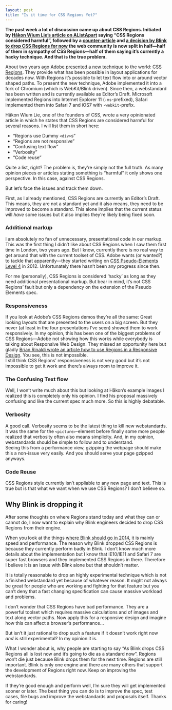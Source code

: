 ```yaml
---
layout: post
title: "Is it time for CSS Regions Yet?"
---
```


**The past week a lot of discussion came up about CSS Regions. Initiated by [Håkon Wium Lie’s article on AListApart](http://alistapart.com/blog/post/css-regions-considered-harmful) saying “CSS Regions considered harmful”, followed by a [counter-article](http://flippinawesome.org/2014/01/27/css-regions-matter/) and [a decision by Blink to drop CSS Regions for now](http://news.cnet.com/8301-1023_3-57617840-93/reversing-course-google-rejects-adobe-web-publishing-tech/) the web community is now split in half—half of them in sympathy of CSS Regions—half of them saying it’s currently a hacky technique. And that is the true problem.**

About two years ago [Adobe presented a new technique](http://html.adobe.com/webplatform/layout/regions/) to the world: [CSS Regions](http://dev.w3.org/csswg/css-regions/). They provide what has been possible in layout applications for decades now. With Regions it’s possible to let text flow into or around vector shaped paths. To present the new technique, Adobe implemented it into a fork of Chromium (which is WebKit/Blink driven). Since then, a webstandard has been written and is currently available as Editor’s Draft. Microsoft implemented Regions into Internet Explorer 11 (`-ms`-prefixed), Safari implemented them into Safari 7 and iOS7 with `-webkit`-prefix.

Håkon Wium Lie, one of the founders of CSS, wrote a very opinionated article in which he states that CSS Regions are considered harmful for several reasons. I will list them in short here:

- “Regions use Dummy `<div>`s”
- “Regions are not responsive”
- “Confusing text flow”
- “Verbosity”
- “Code reuse”

Quite a list, right? The problem is, they’re simply not the full truth. As many opinion pieces or articles stating something is “harmful” it only shows one perspective. In this case, against CSS Regions.

But let’s face the issues and track them down.

First, as I already mentioned, CSS Regions are currently an Editor’s Draft. This means, they are not a standard yet and it also means, they need to be improved to become a standard. This alone implies that the current status will *have* some issues but it also implies they’re likely being fixed soon.

### Additional markup

I am absolutely no fan of unnecessary, presentational code in our markup. This was the first thing I didn’t like about CSS Regions when I saw them first time in London, two years ago. But I know, currently there is no real way to get around that with the current toolset of CSS. Adobe wants (or wanted?) to tackle that apparently—they started writing on [CSS Pseudo-Elements Level 4](http://dev.w3.org/csswg/css-pseudo/) in 2012. Unfortunately there hasn’t been any progress since then.

For me (personally), CSS Regions is considered ‘hacky’ as long as they need additional presentational markup. But bear in mind, it’s not CSS Regions’ fault but only a dependency on the extension of the Pseudo Elements spec.

### Responsiveness

If you look at Adobe’s CSS Regions demos they’re all the same: Great looking layouts that are presented to the users on a big screen. But they never (at least in the four presentations I’ve seen) showed them to work responsively. In my opinion, this has been one of the biggest problems of CSS Regions—Adobe not showing how this works while everybody is talking about Responsive Web Design. They missed an opportunity here but gladly [Brian Rinaldi wrote an article how to use Regions in a Responsive Design](http://flippinawesome.org/2014/01/27/using-css-regions-in-responsive-designs/). You see, this is not impossible.<br>
I still think CSS Regions’ responsiveness is not very good but it’s not impossible to get it work and there’s always room to improve it.

### The Confusing Text flow

Well, I won’t write much about this but looking at Håkon’s example images I realized this is completely only his opinion. I find his proposal massively confusing and like the current spec much more. So this is highly debatable.

### Verbosity

A good call. Verbosity seems to be the latest thing to kill new webstandards. It was the same for the `<picture>`-element before finally some more people realized that verbosity often also means simplicity. And, in my opinion, webstandards should be simple to follow and to understand.<br>
Seeing this from a performance view, gzipping the webpage should make this a non-issue very easily. And you should serve your page gzipped anyways.

### Code Reuse

CSS Regions style currently isn’t appliable to any new page and text. This is true but is that what we want when we use CSS Regions? I don’t believe so.

## Why Blink is dropping it

After some thoughts on where Regions stand today and what they can or cannot do, I now want to explain why Blink engineers decided to drop CSS Regions from their engine.

When you look at the things [where Blink should go in 2014](https://groups.google.com/a/chromium.org/forum/#!msg/blink-dev/Z5OzwYh3Wfk/IWooaY5FZowJ), it is mainly speed and performance. The reason why Blink dropped CSS Regions is because they currently perform badly in Blink. I don’t know much more details about the implementation but I know that IE10/IE11 and Safari 7 are super fast browsers and they implemented CSS Regions in there. Therefore I believe it is an issue with Blink alone but that shouldn’t matter.

It is totally reasonable to drop an highly experimental technique which is not a finished webstandard yet because of whatever reason. It might not always be great for people who are working and fighting for that feature but you can’t deny that a fast changing specification can cause massive workload and problems.

I don’t wonder that CSS Regions have bad performance. They are a powerful toolset which requires massive calculations and of images and text along vector paths. Now apply this for a responsive design and imagine how this can affect a browser’s performance…

But isn’t it just rational to drop such a feature if it doesn’t work right now *and* is still experimental? In my opinion it is.

What I wonder about is, why people are starting to say “As Blink drops CSS Regions all is lost now and it’s going to die as a standard now”. Regions won’t die just because Blink drops them for the next time. Regions are still important. Blink is only one engine and there are many others that support the development of Regions right now. Keep on improving the webstandards.

If they’re good enough and perform well, I’m sure they will get implemented sooner or later. The best thing you can do is to improve the spec, test cases, file bugs and improve the webstandards and proposals itself. Thanks for caring!

